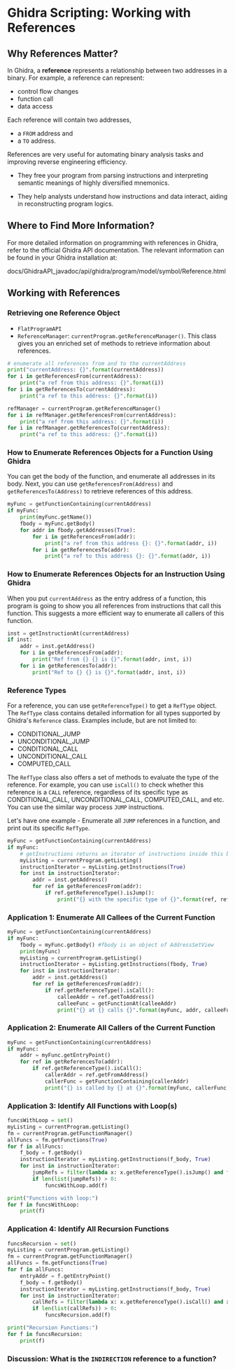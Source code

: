 # **Ghidra Scripting: Working with References**

## **Why References Matter?**

In Ghidra, a **reference** represents a relationship between two addresses in a binary. For example, a reference can represent:

+ control flow changes
+ function call
+ data access


Each reference will contain two addresses, 
+ a `FROM` address and 
+ a `TO` address. 
 

References are very useful for automating binary analysis tasks and improving reverse engineering efficiency. 

+ They free your program from parsing instructions and interpreting semantic meanings of highly diversified mnemonics.

+ They help analysts understand how instructions and data interact, aiding in reconstructing program logics.

## **Where to Find More Information?**

For more detailed information on programming with references in Ghidra, refer to the official Ghidra API documentation. The relevant information can be found in your Ghidra installation at: 

docs/GhidraAPI_javadoc/api/ghidra/program/model/symbol/Reference.html

## **Working with References**

### **Retrieving one Reference Object**

+ `FlatProgramAPI`
+ `ReferenceManager`: `currentProgram.getReferenceManager()`. This class gives you an enriched set of methods to retrieve information about references. 


```python
# enumerate all references from and to the currentAddress
print("currentAddress: {}".format(currentAddress))
for i in getReferencesFrom(currentAddress):
	print("a ref from this address: {}".format(i))
for i in getReferencesTo(currentAddress):
	print("a ref to this address: {}".format(i))
```

```python
refManager = currentProgram.getReferenceManager()
for i in refManager.getReferencesFrom(currentAddress):
	print("a ref from this address: {}".format(i))
for i in refManager.getReferencesTo(currentAddress):
	print("a ref to this address: {}".format(i))
```

### **How to Enumerate References Objects for a Function Using Ghidra**

You can get the body of the function, and enumerate all addresses in its body. Next, you can use `getReferencesFrom(Address)` and `getReferencesTo(Address)` to retrieve references of this address. 

```python
myFunc = getFunctionContaining(currentAddress)
if myFunc:
	print(myFunc.getName())
	fbody = myFunc.getBody()
	for addr in fbody.getAddresses(True):
		for i in getReferencesFrom(addr):
			print("a ref from this address {}: {}".format(addr, i))
		for i in getReferencesTo(addr):
			print("a ref to this address {}: {}".format(addr, i))
```




### **How to Enumerate References Objects for an Instruction Using Ghidra**

When you put `currentAddress` as the entry address of a function, this program is going to show you all references from instructions that call this function. This suggests a more efficient way to enumerate all callers of this function. 

```python
inst = getInstructionAt(currentAddress)
if inst:
	addr = inst.getAddress()
	for i in getReferencesFrom(addr):
		print("Ref from {} {} is {}".format(addr, inst, i))
	for i in getReferencesTo(addr):
		print("Ref to {} {} is {}".format(addr, inst, i))	
```

### **Reference Types**

For a reference, you can use `getReferenceType()` to get a `RefType` object. The `RefType` class contains detailed information for all types supported by Ghidra's `Reference` class. Examples include, but are not limited to:
+ CONDITIONAL_JUMP
+ UNCONDITIONAL_JUMP
+ CONDITIONAL_CALL
+ UNCONDITIONAL_CALL
+ COMPUTED_CALL

The `RefType` class also offers a set of methods to evaluate the type of the reference. For example, you can use `isCall()` to check whether this reference is a `CALL` reference, regardless of its specific type as CONDITIONAL_CALL, UNCONDITIONAL_CALL, COMPUTED_CALL, and etc. You can use the similar way process `JUMP` instructions. 

Let's have one example - Enumerate all `JUMP` references in a function, and print out its specific `RefType`.

```python
myFunc = getFunctionContaining(currentAddress)
if myFunc:
	# getInstructions returns an iterator of instructions inside this binary
	myListing = currentProgram.getListing()
	instructionIterator = myListing.getInstructions(True)
	for inst in instructionIterator:
		addr = inst.getAddress()
		for ref in getReferencesFrom(addr):
			if ref.getReferenceType().isJump():
				print("{} with the specific type of {}".format(ref, ref.getReferenceType().getName()))
```


### **Application 1: Enumerate All Callees of the Current Function**

```python
myFunc = getFunctionContaining(currentAddress)
if myFunc:
	fbody = myFunc.getBody() #fbody is an object of AddressSetView
	print(myFunc)
	myListing = currentProgram.getListing()
	instructionIterator = myListing.getInstructions(fbody, True)
	for inst in instructionIterator:
		addr = inst.getAddress()
		for ref in getReferencesFrom(addr):
			if ref.getReferenceType().isCall():
				calleeAddr = ref.getToAddress()
				calleeFunc = getFunctionAt(calleeAddr)
				print("{} at {} calls {}".format(myFunc, addr, calleeFunc))
```


### **Application 2: Enumerate All Callers of the Current Function**

```python
myFunc = getFunctionContaining(currentAddress)
if myFunc:
	addr = myFunc.getEntryPoint()
	for ref in getReferencesTo(addr):
		if ref.getReferenceType().isCall():
			callerAddr = ref.getFromAddress()
			callerFunc = getFunctionContaining(callerAddr)
			print("{} is called by {} at {}".format(myFunc, callerFunc, callerAddr))

```


### **Application 3: Identify All Functions with Loop(s)**

```python
funcsWithLoop = set()
myListing = currentProgram.getListing()
fm = currentProgram.getFunctionManager()
allFuncs = fm.getFunctions(True)
for f in allFuncs:
    f_body = f.getBody()
    instructionIterator = myListing.getInstructions(f_body, True)
    for inst in instructionIterator:
    	jumpRefs = filter(lambda x: x.getReferenceType().isJump() and f_body.contains(x.getToAddress()) and x.getToAddress().subtract(inst.getAddress()) < 0, getReferencesFrom(inst.getAddress()))
    	if len(list(jumpRefs)) > 0:
    		funcsWithLoop.add(f)

print("Functions with loop:")
for f in funcsWithLoop:
	print(f)

```


### **Application 4: Identify All Recursion Functions**

```python
funcsRecursion = set()
myListing = currentProgram.getListing()
fm = currentProgram.getFunctionManager()
allFuncs = fm.getFunctions(True)
for f in allFuncs:
	entryAddr = f.getEntryPoint()
	f_body = f.getBody()
	instructionIterator = myListing.getInstructions(f_body, True)
	for inst in instructionIterator:
		callRefs = filter(lambda x: x.getReferenceType().isCall() and x.getToAddress().equals(entryAddr), getReferencesFrom(inst.getAddress()))
    	if len(list(callRefs)) > 0:
    		funcsRecursion.add(f)

print("Recursion Functions:")
for f in funcsRecursion:
	print(f)
```


### **Discussion: What is the `INDIRECTION` reference to a function?**


